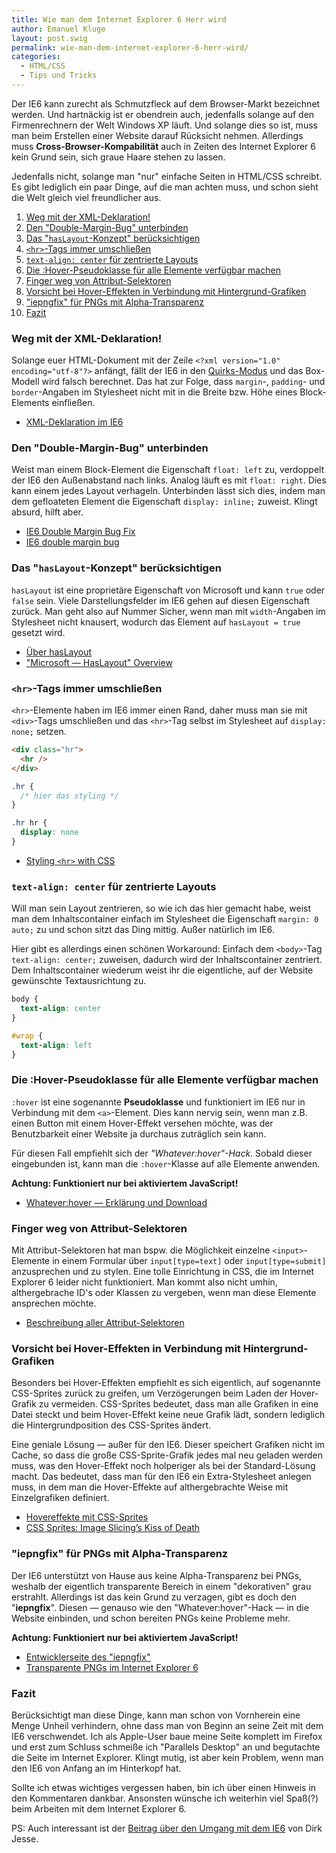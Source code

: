```yaml
---
title: Wie man dem Internet Explorer 6 Herr wird
author: Emanuel Kluge
layout: post.swig
permalink: wie-man-dem-internet-explorer-6-herr-wird/
categories:
  - HTML/CSS
  - Tips und Tricks
---
```


Der IE6 kann zurecht als Schmutzfleck auf dem Browser-Markt bezeichnet werden. Und hartnäckig ist er obendrein auch, jedenfalls solange auf den Firmenrechnern der Welt Windows XP läuft. Und solange dies so ist, muss man beim Erstellen einer Website darauf Rücksicht nehmen. Allerdings muss **Cross-Browser-Kompabilität** auch in Zeiten des Internet Explorer 6 kein Grund sein, sich graue Haare stehen zu lassen.

Jedenfalls nicht, solange man "nur" einfache Seiten in HTML/CSS schreibt. Es gibt lediglich ein paar Dinge, auf die man achten muss, und schon sieht die Welt gleich viel freundlicher aus.

 1. [Weg mit der XML-Deklaration!][1]
 2. [Den "Double-Margin-Bug" unterbinden][2]
 3. [Das "`hasLayout`-Konzept" berücksichtigen][3]
 4. [`<hr>`-Tags immer umschließen][4]
 5. [`text-align: center` für zentrierte Layouts][5]
 6. [Die :Hover-Pseudoklasse für alle Elemente verfügbar machen][6]
 7. [Finger weg von Attribut-Selektoren][7]
 8. [Vorsicht bei Hover-Effekten in Verbindung mit Hintergrund-Grafiken][8]
 9. ["iepngfix" für PNGs mit Alpha-Transparenz][9]
 10. [Fazit][10]

<a name="weg-mit-derxml-deklaration"></a>
### Weg mit der XML-Deklaration!

Solange euer HTML-Dokument mit der Zeile `<?xml version="1.0" encoding="utf-8"?>` anfängt, fällt der IE6 in den [Quirks-Modus][wikipedia] und das Box-Modell wird falsch berechnet. Das hat zur Folge, dass `margin`-, `padding`- und `border`-Angaben im Stylesheet nicht mit in die Breite bzw. Höhe eines Block-Elements einfließen.

 * [XML-Deklaration im IE6][xhtmlforum]

<a name="den-double-margin-bug-unterbinden"></a>
### Den "Double-Margin-Bug" unterbinden

Weist man einem Block-Element die Eigenschaft `float: left` zu, verdoppelt der IE6 den Außenabstand nach links. Analog läuft es mit `float: right`. Dies kann einem jedes Layout verhageln. Unterbinden lässt sich dies, indem man dem gefloateten Element die Eigenschaft `display: inline;` zuweist. Klingt absurd, hilft aber.

 * [IE6 Double Margin Bug Fix][jaymeblackmon]
 * [IE6 double margin bug][kollermedia]

<a name="das-haslayout-konzept-beruecksichtigen"></a>
### Das "`hasLayout`-Konzept" berücksichtigen

`hasLayout` ist eine proprietäre Eigenschaft von Microsoft und kann `true` oder `false` sein. Viele Darstellungsfelder im IE6 gehen auf diesen Eigenschaft zurück. Man geht also auf Nummer Sicher, wenn man mit `width`-Angaben im Stylesheet nicht knausert, wodurch das Element auf `hasLayout = true` gesetzt wird.

 * [Über hasLayout][satzansatz]
 * ["Microsoft &mdash; HasLayout" Overview][microsoft]

<a name="hr-tags-immer-umschliessen"></a>
### `<hr>`-Tags immer umschließen

`<hr>`-Elemente haben im IE6 immer einen Rand, daher muss man sie mit `<div>`-Tags umschließen und das `<hr>`-Tag selbst im Stylesheet auf `display: none;` setzen.

```html
<div class="hr">
  <hr />
</div>
```

```css
.hr {
  /* hier das styling */
}

.hr hr {
  display: none
}
```

 * [Styling `<hr>` with CSS][sovavsiti]

<a name="text-align-center-fuer-zentriert-layouts"></a>
### `text-align: center` für zentrierte Layouts

Will man sein Layout zentrieren, so wie ich das hier gemacht habe, weist man dem Inhaltscontainer einfach im Stylesheet die Eigenschaft `margin: 0 auto;` zu und schon sitzt das Ding mittig. Außer natürlich im IE6.

Hier gibt es allerdings einen schönen Workaround: Einfach dem `<body>`-Tag `text-align: center;` zuweisen, dadurch wird der Inhaltscontainer zentriert. Dem Inhaltscontainer wiederum weist ihr die eigentliche, auf der Website gewünschte Textausrichtung zu.

```css
body {
  text-align: center
}

#wrap {
  text-align: left
}
```

<a name="die-hover-klasse-fuer-alle-elemente-verfuegbar-machen"></a>
### Die :Hover-Pseudoklasse für alle Elemente verfügbar machen

`:hover` ist eine sogenannte **Pseudoklasse** und funktioniert im IE6 nur in Verbindung mit dem `<a>`-Element. Dies kann nervig sein, wenn man z.B. einen Button mit einem Hover-Effekt versehen möchte, was der Benutzbarkeit einer Website ja durchaus zuträglich sein kann.

Für diesen Fall empfiehlt sich der *"Whatever:hover"-Hack*. Sobald dieser eingebunden ist, kann man die `:hover`-Klasse auf alle Elemente anwenden.

**Achtung: Funktioniert nur bei aktiviertem JavaScript!**

 * [Whatever:hover &mdash; Erklärung und Download][xs4all]

<a name="finger-weg-von-attribut-selektoren"></a>
### Finger weg von Attribut-Selektoren

Mit Attribut-Selektoren hat man bspw. die Möglichkeit einzelne `<input>`-Elemente in einem Formular über `input[type=text]` oder `input[type=submit]` anzusprechen und zu stylen. Eine tolle Einrichtung in CSS, die im Internet Explorer 6 leider nicht funktioniert. Man kommt also nicht umhin, althergebrache ID's oder Klassen zu vergeben, wenn man diese Elemente ansprechen möchte.

 * [Beschreibung aller Attribut-Selektoren][jendryschik]

<a name="vorsicht-bei-hover-effekten-in-verbindung-mit-hintergrund-grafiken"></a>
### Vorsicht bei Hover-Effekten in Verbindung mit Hintergrund-Grafiken

Besonders bei Hover-Effekten empfiehlt es sich eigentlich, auf sogenannte CSS-Sprites zurück zu greifen, um Verzögerungen beim Laden der Hover-Grafik zu vermeiden. CSS-Sprites bedeutet, dass man alle Grafiken in eine Datei steckt und beim Hover-Effekt keine neue Grafik lädt, sondern lediglich die Hintergrundposition des CSS-Sprites ändert.

Eine geniale Lösung &mdash; außer für den IE6. Dieser speichert Grafiken nicht im Cache, so dass die große CSS-Sprite-Grafik jedes mal neu geladen werden muss, was den Hover-Effekt noch holperiger als bei der Standard-Lösung macht. Das bedeutet, dass man für den IE6 ein Extra-Stylesheet anlegen muss, in dem man die Hover-Effekte auf althergebrachte Weise mit Einzelgrafiken definiert.

 * [Hovereffekte mit CSS-Sprites][webkrauts]
 * [CSS Sprites: Image Slicing’s Kiss of Death][alistapart]

<a name="iepngfix-fuer-png-mit-alpha-transparenz"></a>
### "iepngfix" für PNGs mit Alpha-Transparenz

Der IE6 unterstützt von Hause aus keine Alpha-Transparenz bei PNGs, weshalb der eigentlich transparente Bereich in einem "dekorativen" grau erstrahlt. Allerdings ist das kein Grund zu verzagen, gibt es doch den "**iepngfix**". Diesen &mdash; genauso wie den "Whatever:hover"-Hack &mdash; in die Website einbinden, und schon bereiten PNGs keine Probleme mehr.

**Achtung: Funktioniert nur bei aktiviertem JavaScript!**

* [Entwicklerseite des "iepngfix"][twinhelix]
* [Transparente PNGs im Internet Explorer 6][drweb]

<a name="ie6-fazit"></a>
### Fazit

Berücksichtigt man diese Dinge, kann man schon von Vornherein eine Menge Unheil verhindern, ohne dass man von Beginn an seine Zeit mit dem IE6 verschwendet. Ich als Apple-User baue meine Seite komplett im Firefox und erst zum Schluss schmeiße ich "Parallels Desktop" an und begutachte die Seite im Internet Explorer. Klingt mutig, ist aber kein Problem, wenn man den IE6 von Anfang an im Hinterkopf hat.

Sollte ich etwas wichtiges vergessen haben, bin ich über einen Hinweis in den Kommentaren dankbar. Ansonsten wünsche ich weiterhin viel Spaß(?) beim Arbeiten mit dem Internet Explorer 6.

PS: Auch interessant ist der [Beitrag über den Umgang mit dem IE6][highresolution] von Dirk Jesse.

[1]: #weg-mit-derxml-deklaration
[2]: #den-double-margin-bug-unterbinden
[3]: #das-haslayout-konzept-beruecksichtigen
[4]: #hr-tags-immer-umschliessen
[5]: #text-align-center-fuer-zentriert-layouts
[6]: #die-hover-klasse-fuer-alle-elemente-verfuegbar-machen
[7]: #finger-weg-von-attribut-selektoren
[8]: #vorsicht-bei-hover-effekten-in-verbindung-mit-hintergrund-grafiken
[9]: #iepngfix-fuer-png-mit-alpha-transparenz
[10]: #ie6-fazit
[wikipedia]: http://de.wikipedia.org/wiki/Quirks-Modus
[xhtmlforum]: http://xhtmlforum.de/33772-xml-version-1-0-encoding-utf.html
[jaymeblackmon]: http://www.jaymeblackmon.com/ie6-double-margin-bug-fix
[kollermedia]: http://www.kollermedia.at/archive/2008/10/17/ie6-double-margin-bug/
[satzansatz]: http://www.satzansatz.de/cssd/onhavinglayout.html
[microsoft]: http://msdn.microsoft.com/en-us/library/bb250481.aspx
[sovavsiti]: http://www.sovavsiti.cz/css/hr.html
[xs4all]: http://www.xs4all.nl/~peterned/csshover.html
[jendryschik]: http://jendryschik.de/wsdev/einfuehrung/css/selektoren#attributselektoren
[webkrauts]: http://www.webkrauts.de/2007/10/20/hovereffekte-mit-css-sprites/
[alistapart]: http://www.alistapart.com/articles/sprites
[twinhelix]: http://www.twinhelix.com/css/iepngfix/
[drweb]: http://www.drweb.de/magazin/transparente-pngs-im-internet-explorer-6/
[highresolution]: http://www.highresolution.info/spotlight/entry/hold_on_an_stand_still_das_leben_mit_dem_ie6/

